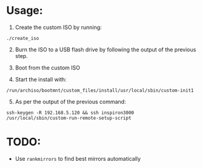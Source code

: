 # Usage:

1. Create the custom ISO by running:
```
./create_iso
```

2. Burn the ISO to a USB flash drive by following the output of the previous step.

3. Boot from the custom ISO

4. Start the install with:
```
/run/archiso/bootmnt/custom_files/install/usr/local/sbin/custom-init1
```

5. As per the output of the previous command:
```
ssh-keygen -R 192.168.5.120 && ssh inspiron3000
/usr/local/sbin/custom-run-remote-setup-script
```

# TODO:

* Use `rankmirrors` to find best mirrors automatically
